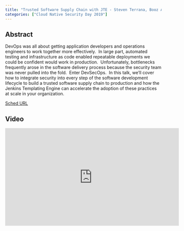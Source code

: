 ```yaml
---
title: "Trusted Software Supply Chain with JTE - Steven Terrana, Booz Allen Hamilton"
categories: ["Cloud Native Security Day 2019"]
---
```


## Abstract

DevOps was all about getting application developers and operations engineers to work together more effectively.  In large part, automated testing and infrastructure as code enabled repeatable deployments we could be confident would work in production.  Unfortunately, bottlenecks frequently arose in the software delivery process because the security team was never pulled into the fold.  Enter DevSecOps.  In this talk, we’ll cover how to integrate security into every step of the software development lifecycle to build a trusted software supply chain to production and how the Jenkins Templating Engine can accelerate the adoption of these practices at scale in your organization.

[Sched URL](https://cloudnativesecurityday2019.sched.com/event/a54b80b4c4522097b6fe808816f112a7)

## Video

<iframe width='560' height='315' src='https://www.youtube.com/embed/TMxUAi3XXOg' frameborder='0' allow='accelerometer; autoplay; encrypted-media; gyroscope; picture-in-picture' allowfullscreen></iframe>
